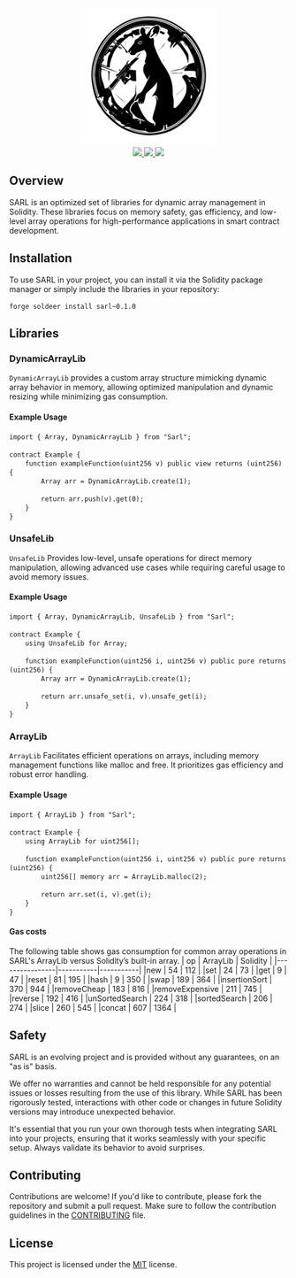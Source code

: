 <div align="center">
  <img src="logo.svg" alt="sarl" height="250" />
  <br>
  <a href="https://soldeer.xyz/project/sarl">
    <img src="https://img.shields.io/badge/soldeer-0.3.0-blue">
  </a>
  <a href="https://github.com/whisskey/sarl/actions/workflows/ci.yml">
    <img src="https://img.shields.io/github/actions/workflow/status/whisskey/sarl/ci.yml?branch=main&label=build">
  </a>
  <a href="https://github.com/whisskey/sarl/actions/workflows/ci-all-via-ir.yml">
    <img src="https://img.shields.io/badge/solidity-%3E=0.8.4%20%3C=0.8.27-aa6746">
  </a>
  <br>
</div>

## Overview

SARL is an optimized set of libraries for dynamic array management in Solidity. These libraries focus on memory safety, gas efficiency, and low-level array operations for high-performance applications in smart contract development.

## Installation

To use SARL in your project, you can install it via the Solidity package manager or simply include the libraries in your repository:

```
forge soldeer install sarl~0.1.0
```

## Libraries

### DynamicArrayLib

`DynamicArrayLib` provides a custom array structure mimicking dynamic array behavior in memory, allowing optimized manipulation and dynamic resizing while minimizing gas consumption.

#### Example Usage

```solidity
import { Array, DynamicArrayLib } from "Sarl";

contract Example {
    function exampleFunction(uint256 v) public view returns (uint256) {
        Array arr = DynamicArrayLib.create(1);

        return arr.push(v).get(0);
    }
}
```

### UnsafeLib

`UnsafeLib` Provides low-level, unsafe operations for direct memory manipulation, allowing advanced use cases while requiring careful usage to avoid memory issues.

#### Example Usage

```solidity
import { Array, DynamicArrayLib, UnsafeLib } from "Sarl";

contract Example {
    using UnsafeLib for Array;

    function exampleFunction(uint256 i, uint256 v) public pure returns (uint256) {
        Array arr = DynamicArrayLib.create(1);

        return arr.unsafe_set(i, v).unsafe_get(i);
    }
}
```

### ArrayLib

`ArrayLib` Facilitates efficient operations on arrays, including memory management functions like malloc and free. It prioritizes gas efficiency and robust error handling.

#### Example Usage

```solidity
import { ArrayLib } from "Sarl";

contract Example {
    using ArrayLib for uint256[];

    function exampleFunction(uint256 i, uint256 v) public pure returns (uint256) {
        uint256[] memory arr = ArrayLib.malloc(2);

        return arr.set(i, v).get(i);
    }
}
```

#### Gas costs

The following table shows gas consumption for common array operations in SARL's ArrayLib versus Solidity’s built-in array. 
| op             |  ArrayLib |  Solidity |
|----------------|-----------|-----------|
|new             |    54     |    112    |
|set             |    24     |    73     |
|get             |    9      |    47     | 
|reset           |    81     |    195    |
|hash            |    9      |    350    |
|swap            |    189    |    364    |
|insertionSort   |    370    |    944    |
|removeCheap     |    183    |    816    |
|removeExpensive |    211    |    745    |
|reverse         |    192    |    416    |
|unSortedSearch  |    224    |    318    |
|sortedSearch    |    206    |    274    |
|slice           |    260    |    545    |
|concat          |    607    |    1364   |



## Safety

SARL is an evolving project and is provided without any guarantees, on an "as is" basis.

We offer no warranties and cannot be held responsible for any potential issues or losses resulting from the use of this library. While SARL has been rigorously tested, interactions with other code or changes in future Solidity versions may introduce unexpected behavior.

It's essential that you run your own thorough tests when integrating SARL into your projects, ensuring that it works seamlessly with your specific setup. Always validate its behavior to avoid surprises.

## Contributing

Contributions are welcome! If you'd like to contribute, please fork the repository and submit a pull request. Make sure to follow the contribution guidelines in the [CONTRIBUTING](./CONTRIBUTING.md) file.

## License

This project is licensed under the [MIT](LICENSE) license. 